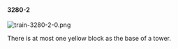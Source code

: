 #### 3280-2
![train-3280-2-0.png](https://github.com/lil-lab/nlvr/raw/master/nlvr/train/images/41/train-3280-2-0.png "train-3280-2-0.png")

There is at most one yellow block as the base of a tower.